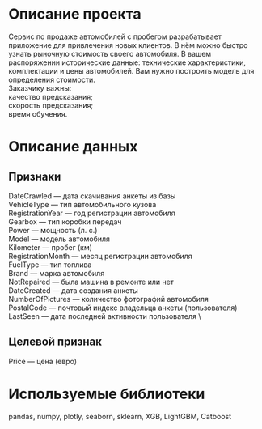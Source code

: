 # Описание проекта
Сервис по продаже автомобилей с пробегом разрабатывает приложение для привлечения новых клиентов. В нём можно быстро узнать рыночную стоимость своего автомобиля. 
В вашем распоряжении исторические данные: технические характеристики, комплектации и цены автомобилей. Вам нужно построить модель для определения стоимости. \
Заказчику важны: \
качество предсказания; \
скорость предсказания; \
время обучения. 

# Описание данных 
## Признаки
DateCrawled — дата скачивания анкеты из базы \
VehicleType — тип автомобильного кузова \
RegistrationYear — год регистрации автомобиля \
Gearbox — тип коробки передач \
Power — мощность (л. с.) \
Model — модель автомобиля \
Kilometer — пробег (км) \
RegistrationMonth — месяц регистрации автомобиля \
FuelType — тип топлива \
Brand — марка автомобиля \
NotRepaired — была машина в ремонте или нет \
DateCreated — дата создания анкеты \
NumberOfPictures — количество фотографий автомобиля \
PostalCode — почтовый индекс владельца анкеты (пользователя) \
LastSeen — дата последней активности пользователя \
## Целевой признак
Price — цена (евро) 

# Используемые библиотеки
pandas, numpy, plotly, seaborn, sklearn, XGB, LightGBM, Catboost

